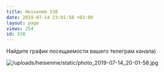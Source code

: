 ```yaml
---
title: Heisenme 538
date: 2019-07-14 23:01:58 +03:00
layout: page
views: 254
id: 538
---
```


Найдите график посещаемости вашего телеграм канала)



![/uploads/heisenme/static/photo_2019-07-14_20-01-58.jpg](/uploads/heisenme/static/photo_2019-07-14_20-01-58.jpg)
